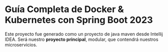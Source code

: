 # Guía Completa de Docker & Kubernetes con Spring Boot 2023
Este proyecto fue generado como un proyecto de java maven desde Intellij IDEA.
Será nuestro **proyecto principal**, modular, que contendrá nuestros microservicios.